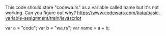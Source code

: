This code should store "codewa.rs" as a variable called name but it's not working. Can you figure out why?
https://www.codewars.com/kata/basic-variable-assignment/train/javascript

var a = "code";
var b = "wa.rs";
var name = a + b;